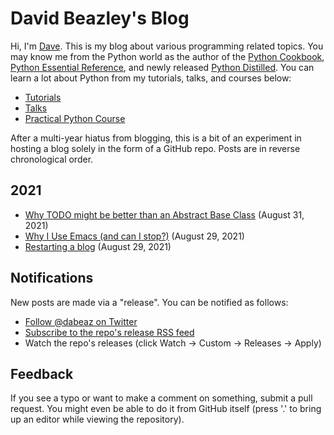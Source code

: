 # David Beazley's Blog

Hi, I'm [Dave](https://dabeaz.com).  This is my blog about various programming related topics.   You may know me from the Python world as the author of the [Python Cookbook](https://dabeaz.com/cookbook.html), [Python Essential Reference](https://dabeaz.com/per.html), and newly released [Python Distilled](https://dabeaz.com/python-distilled/index.html).  You can learn a lot about Python from my tutorials, talks, and courses below:

* [Tutorials](https://dabeaz.com/tutorials.html)
* [Talks](https://dabeaz.com/talks.html)
* [Practical Python Course](https://dabeaz-course.github.io/practical-python)

After a multi-year hiatus from blogging, this is a bit of an experiment in hosting a blog solely in the form of a GitHub repo.  Posts are in reverse chronological order.

## 2021

* [Why TODO might be better than an Abstract Base Class](2021/todo-abc.md) (August 31, 2021)
* [Why I Use Emacs (and can I stop?)](2021/why-use-emacs.md) (August 29, 2021)
* [Restarting a blog](2021/restarting-a-blog.md) (August 29, 2021)

## Notifications

New posts are made via a "release".  You can be notified as follows:

* [Follow @dabeaz on Twitter](https://twitter.com/dabeaz)
* [Subscribe to the repo's release RSS feed](https://github.com/dabeaz/blog/releases.atom)
* Watch the repo's releases (click Watch -> Custom -> Releases -> Apply)

## Feedback

If you see a typo or want to make a comment on something, submit a pull request.  You might even be able to do it from GitHub itself (press '.' to bring up an editor while viewing the repository).